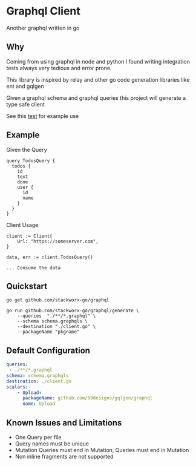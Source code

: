 # Graphql Client

Another graphql written in go

## Why

Coming from using graphql in node and python I found writing integration tests always very tedious and error prone.

This library is inspired by relay and other go code generation libraries like ent and gqlgen

Given a graphql schema and graphql queries this project will generate a type safe client

See this [test](https://github.com/stackworx-go/graphql/blob/master/internal/integration/client_test.go) for example use

## Example

Given the Query

```
query TodosQuery {
  todos {
    id
    text
    done
    user {
      id
      name
    }
  }
}
```

Client Usage

```
client := Client{
	Url: "https://someserver.com",
}

data, err := client.TodosQuery()

... Consume the data
```

## Quickstart

```
go get github.com/stackworx-go/graphql
```

```
go run github.com/stackworx-go/graphql/generate \
    --queries  "./**/*.graphql" \
    --schema schema.graphqls \
    --destination "./client.go" \
    --packageName "pkgname"
```

## Default Configuration

```yaml
queries:
 - ./**/*.graphql
schema: schema.graphqls
destination: ./client.go
scalars:
    - Upload:
      packageName: github.com/99designs/gqlgen/graphql
      name: Upload
```

## Known Issues and Limitations

- One Query per file
- Query names must be unique
- Mutation Queries must end in Mutation, Queries must end in Mutation
- Non inline fragments are not supported
